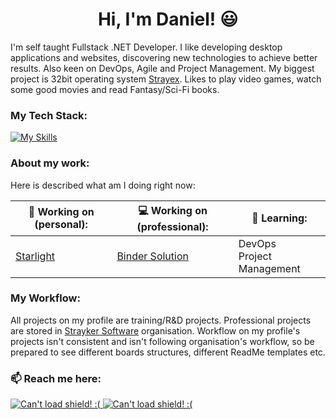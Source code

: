 <h1 align="center">Hi, I'm Daniel! 😃</h3>

I'm self taught Fullstack .NET Developer. I like developing desktop applications and websites, discovering new technologies to achieve better results. Also keen on DevOps, Agile and Project Management. My biggest project is 32bit operating system <a href="https://github.com/StraykerPL/StrayexOS">Strayex</a>. Likes to play video games, watch some good movies and read Fantasy/Sci-Fi books.

### My Tech Stack:

[![My Skills](https://skillicons.dev/icons?i=cs,dotnet,nextjs,materialui,react,jest,redux,angular,html,sass,ts,azure,svelte,docker,github,githubactions,mysql,md,git,figma)](https://skillicons.dev)

### About my work:

Here is described what am I doing right now:

| 🔭 Working on (personal): | 💻 Working on (professional): | 🌱 Learning: |
|---------------------------|-------------------------------|--------------|
| [Starlight](https://github.com/StraykerPL/Starlight) | [Binder Solution](https://github.com/Strayker-Software/Binder) | DevOps</br>Project Management |

### My Workflow:

All projects on my profile are training/R&D projects. Professional projects are stored in [Strayker Software](https://github.com/Strayker-Software) organisation.
Workflow on my profile's projects isn't consistent and isn't following organisation's workflow, so be prepared to see different boards structures, different ReadMe templates etc.

### 📫 Reach me here:

<a href="https://straykerpl.github.io">
  <img src="https://img.shields.io/badge/Personal%20Website-More%20about%20me!-blue" alt="Can't load shield! :(">
</a>
<a href="https://discord.gg/ytdkCVD">
  <img src="https://img.shields.io/badge/Discord-Lets%20talk!-yellow" alt="Can't load shield! :(">
</a>
